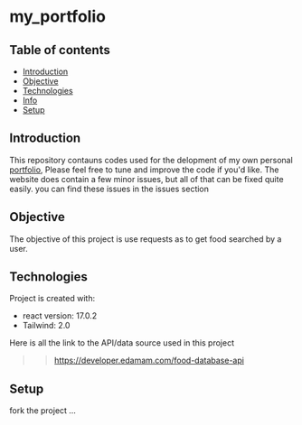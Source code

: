 # my_portfolio

## Table of contents
* [Introduction](#Introduction)
* [Objective](Objective)
* [Technologies](#technologies)
* [Info](Info)
* [Setup](#setup)

## Introduction
This repository contauns codes used for the delopment of my own personal [portfolio](https://chrisjeremie.ga/), Please feel free to tune and improve the code if you'd like. The website does contain a few minor issues, but all of that can be fixed quite easily. you can find these issues in the issues section

## Objective
The objective of this project is use requests as to get food searched by a user.

## Technologies
Project is created with:
* react version: 17.0.2
* Tailwind: 2.0

Here is all the link to the API/data source used in this project
>> https://developer.edamam.com/food-database-api

## Setup
fork the project ...


